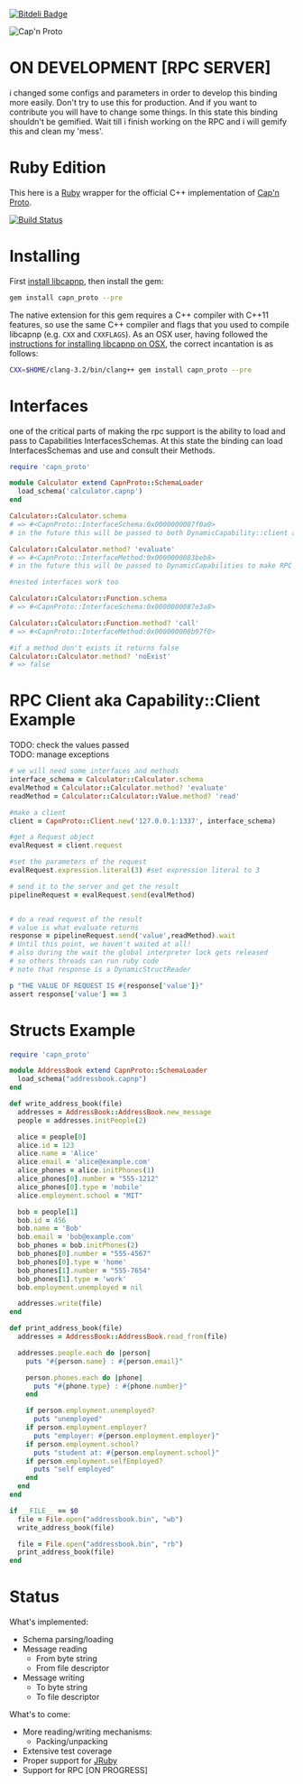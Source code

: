 [![Bitdeli Badge](https://d2weczhvl823v0.cloudfront.net/cstrahan/capnp-ruby/trend.png)](https://bitdeli.com/free "Bitdeli Badge")

![Cap'n Proto][logo]

# ON DEVELOPMENT [RPC SERVER]
i changed some configs and parameters in order to develop this binding more easily.
Don't try to use this for production. And if you want to contribute you will have to change some things.
In this state this binding shouldn't be gemified. Wait till i finish working on the RPC and i will gemify this and clean my 'mess'.

# Ruby Edition

This here is a [Ruby][ruby] wrapper for the official C++ implementation of [Cap'n Proto][capnp].

[![Build Status][travis-badge]][travis-link]

# Installing

First [install libcapnp][libcapnp-install], then install the gem:

```bash
gem install capn_proto --pre
```

The native extension for this gem requires a C++ compiler with C++11 features, so use the same C++ compiler and flags that you used to compile libcapnp (e.g. `CXX` and `CXXFLAGS`). As an OSX user, having followed the [instructions for installing libcapnp on OSX][libcapnp-install], the correct incantation is as follows:

```bash
CXX=$HOME/clang-3.2/bin/clang++ gem install capn_proto --pre
```
# Interfaces
one of the critical parts of making the rpc support is the ability to load and pass to Capabilities InterfacesSchemas.
At this state the binding can load InterfacesSchemas and use and consult their Methods.
``` ruby
require 'capn_proto'

module Calculator extend CapnProto::SchemaLoader
  load_schema('calculator.capnp')
end

Calculator::Calculator.schema
# => #<CapnProto::InterfaceSchema:0x0000000087f0a0>
# in the future this will be passed to both DynamicCapability::client and DynamicCapability::server

Calculator::Calculator.method? 'evaluate'
# => #<CapnProto::InterfaceMethod:0x0000000083beb8>
# in the future this will be passed to DynamicCapabilities to make RPC requests

#nested interfaces work too

Calculator::Calculator::Function.schema
# => #<CapnProto::InterfaceSchema:0x0000000087e3a8>

Calculator::Calculator::Function.method? 'call'
# => #<CapnProto::InterfaceMethod:0x000000008b97f0>

#if a method don't exists it returns false
Calculator::Calculator.method? 'noExist'
# => false
```

# RPC Client aka Capability::Client Example  
TODO: check the values passed  
TODO: manage exceptions  

``` ruby
# we will need some interfaces and methods
interface_schema = Calculator::Calculator.schema
evalMethod = Calculator::Calculator.method? 'evaluate'
readMethod = Calculator::Calculator::Value.method? 'read'

#make a client
client = CapnProto::Client.new('127.0.0.1:1337', interface_schema)

#get a Request object
evalRequest = client.request

#set the parameters of the request
evalRequest.expression.literal(3) #set expression literal to 3

# send it to the server and get the result
pipelineRequest = evalRequest.send(evalMethod)


# do a read request of the result
# value is what evaluate returns
response = pipelineRequest.send('value',readMethod).wait
# Until this point, we haven't waited at all!
# also during the wait the global interpreter lock gets released
# so others threads can run ruby code
# note that response is a DynamicStructReader

p "THE VALUE OF REQUEST IS #{response['value']}"
assert response['value'] == 3
```

# Structs Example

```ruby
require 'capn_proto'

module AddressBook extend CapnProto::SchemaLoader
  load_schema("addressbook.capnp")
end

def write_address_book(file)
  addresses = AddressBook::AddressBook.new_message
  people = addresses.initPeople(2)

  alice = people[0]
  alice.id = 123
  alice.name = 'Alice'
  alice.email = 'alice@example.com'
  alice_phones = alice.initPhones(1)
  alice_phones[0].number = "555-1212"
  alice_phones[0].type = 'mobile'
  alice.employment.school = "MIT"

  bob = people[1]
  bob.id = 456
  bob.name = 'Bob'
  bob.email = 'bob@example.com'
  bob_phones = bob.initPhones(2)
  bob_phones[0].number = "555-4567"
  bob_phones[0].type = 'home'
  bob_phones[1].number = "555-7654"
  bob_phones[1].type = 'work'
  bob.employment.unemployed = nil

  addresses.write(file)
end

def print_address_book(file)
  addresses = AddressBook::AddressBook.read_from(file)

  addresses.people.each do |person|
    puts "#{person.name} : #{person.email}"

    person.phones.each do |phone|
      puts "#{phone.type} : #{phone.number}"
    end

    if person.employment.unemployed?
      puts "unemployed"
    if person.employment.employer?
      puts "employer: #{person.employment.employer}"
    if person.employment.school?
      puts "student at: #{person.employment.school}"
    if person.employment.selfEmployed?
      puts "self employed"
    end
  end
end

if __FILE__ == $0
  file = File.open("addressbook.bin", "wb")
  write_address_book(file)

  file = File.open("addressbook.bin", "rb")
  print_address_book(file)
end
```

# Status

What's implemented:
- Schema parsing/loading
- Message reading
  - From byte string
  - From file descriptor
- Message writing
  - To byte string
  - To file descriptor

What's to come:
- More reading/writing mechanisms:
  - Packing/unpacking
- Extensive test coverage
- Proper support for [JRuby][jruby]
- Support for RPC [ON PROGRESS]

[logo]: https://raw.github.com/cstrahan/capnp-ruby/master/media/captain_proto_small.png "Cap'n Proto"
[ruby]: http://www.ruby-lang.org/ "Ruby"
[capnp]: http://kentonv.github.io/capnproto/ "Cap'n Proto"
[jruby]: http://jruby.org/ "JRuby"
[libcapnp-install]: http://kentonv.github.io/capnproto/install.html "Installing Cap'n Proto"
[mit-license]: http://opensource.org/licenses/MIT "MIT License"

[travis-link]: https://travis-ci.org/cstrahan/capnp-ruby
[travis-badge]: https://travis-ci.org/cstrahan/capnp-ruby.png?branch=master
